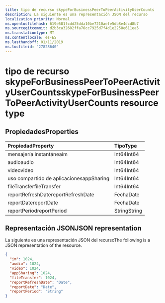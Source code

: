 ```yaml
---
title: tipo de recurso skypeForBusinessPeerToPeerActivityUserCounts
description: La siguiente es una representación JSON del recurso
localization_priority: Normal
ms.openlocfilehash: 619e581fcdd25dda10be7210aefe5db8e4dcd8b7
ms.sourcegitcommit: d2b3ca32602ffa76cc7925d7f4d1e2258e611ea5
ms.translationtype: MT
ms.contentlocale: es-ES
ms.lasthandoff: 01/11/2019
ms.locfileid: "27828640"
---
```

# <a name="skypeforbusinesspeertopeeractivityusercounts-resource-type"></a><span data-ttu-id="4779f-103">tipo de recurso skypeForBusinessPeerToPeerActivityUserCounts</span><span class="sxs-lookup"><span data-stu-id="4779f-103">skypeForBusinessPeerToPeerActivityUserCounts resource type</span></span>

## <a name="properties"></a><span data-ttu-id="4779f-104">Propiedades</span><span class="sxs-lookup"><span data-stu-id="4779f-104">Properties</span></span>

| <span data-ttu-id="4779f-105">Propiedad</span><span class="sxs-lookup"><span data-stu-id="4779f-105">Property</span></span>          | <span data-ttu-id="4779f-106">Tipo</span><span class="sxs-lookup"><span data-stu-id="4779f-106">Type</span></span>   |
| :---------------- | :----- |
| <span data-ttu-id="4779f-107">mensajería instantánea</span><span class="sxs-lookup"><span data-stu-id="4779f-107">im</span></span>                | <span data-ttu-id="4779f-108">Int64</span><span class="sxs-lookup"><span data-stu-id="4779f-108">Int64</span></span>  |
| <span data-ttu-id="4779f-109">audio</span><span class="sxs-lookup"><span data-stu-id="4779f-109">audio</span></span>             | <span data-ttu-id="4779f-110">Int64</span><span class="sxs-lookup"><span data-stu-id="4779f-110">Int64</span></span>  |
| <span data-ttu-id="4779f-111">video</span><span class="sxs-lookup"><span data-stu-id="4779f-111">video</span></span>             | <span data-ttu-id="4779f-112">Int64</span><span class="sxs-lookup"><span data-stu-id="4779f-112">Int64</span></span>  |
| <span data-ttu-id="4779f-113">uso compartido de aplicaciones</span><span class="sxs-lookup"><span data-stu-id="4779f-113">appSharing</span></span>        | <span data-ttu-id="4779f-114">Int64</span><span class="sxs-lookup"><span data-stu-id="4779f-114">Int64</span></span>  |
| <span data-ttu-id="4779f-115">fileTransfer</span><span class="sxs-lookup"><span data-stu-id="4779f-115">fileTransfer</span></span>      | <span data-ttu-id="4779f-116">Int64</span><span class="sxs-lookup"><span data-stu-id="4779f-116">Int64</span></span>  |
| <span data-ttu-id="4779f-117">reportRefreshDate</span><span class="sxs-lookup"><span data-stu-id="4779f-117">reportRefreshDate</span></span> | <span data-ttu-id="4779f-118">Fecha</span><span class="sxs-lookup"><span data-stu-id="4779f-118">Date</span></span>   |
| <span data-ttu-id="4779f-119">reportDate</span><span class="sxs-lookup"><span data-stu-id="4779f-119">reportDate</span></span>        | <span data-ttu-id="4779f-120">Fecha</span><span class="sxs-lookup"><span data-stu-id="4779f-120">Date</span></span>   |
| <span data-ttu-id="4779f-121">reportPeriod</span><span class="sxs-lookup"><span data-stu-id="4779f-121">reportPeriod</span></span>      | <span data-ttu-id="4779f-122">String</span><span class="sxs-lookup"><span data-stu-id="4779f-122">String</span></span> |

## <a name="json-representation"></a><span data-ttu-id="4779f-123">Representación JSON</span><span class="sxs-lookup"><span data-stu-id="4779f-123">JSON representation</span></span>

<span data-ttu-id="4779f-124">La siguiente es una representación JSON del recurso</span><span class="sxs-lookup"><span data-stu-id="4779f-124">The following is a JSON representation of the resource.</span></span>

<!-- {
  "blockType": "resource",
  "@odata.type": "microsoft.graph.skypeForBusinessPeerToPeerActivityUserCounts"
} -->

```json
{
  "im": 1024, 
  "audio": 1024, 
  "video": 1024, 
  "appSharing": 1024, 
  "fileTransfer": 1024, 
  "reportRefreshDate": "Date", 
  "reportDate": "Date", 
  "reportPeriod": "String"
}
```
